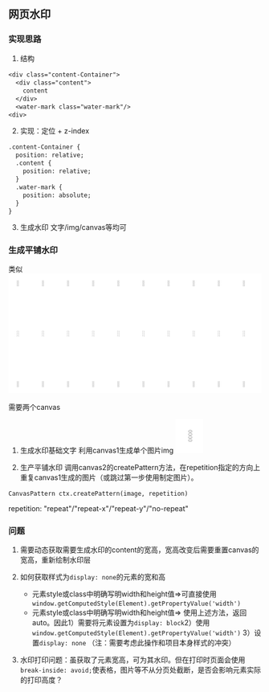 ## 网页水印
### 实现思路
1. 结构
```
<div class="content-Container">
  <div class="content">
    content
  </div>
  <water-mark class="water-mark"/>
<div>
```

2. 实现：定位 + z-index
```
.content-Container {
  position: relative;
  .content {
    position: relative;
  }
  .water-mark {
    position: absolute;
  }
}
```
3. 生成水印
文字/img/canvas等均可

### 生成平铺水印
类似
![avoid](https://github.com/0ragdoll0/share/blob/master/pics/20191122/1.png)

需要两个canvas
1. 生成水印基础文字
利用canvas1生成单个图片img
![avoid](https://github.com/0ragdoll0/share/blob/master/pics/20191122/2.png)


2. 生产平铺水印
调用canvas2的createPattern方法，在repetition指定的方向上重复canvas1生成的图片（或跳过第一步使用制定图片）。
```
CanvasPattern ctx.createPattern(image, repetition)
```
repetition: "repeat"/"repeat-x"/"repeat-y"/"no-repeat"

### 问题
1. 需要动态获取需要生成水印的content的宽高，宽高改变后需要重置canvas的宽高，重新绘制水印层
2. 如何获取样式为`display: none`的元素的宽和高
    * 元素style或class中明确写明width和height值=>可直接使用`window.getComputedStyle(Element).getPropertyValue('width')` 
    * 元素style或class中明确写明width和height值=> 使用上述方法，返回auto。因此1）需要将元素设置为`display: block`2）使用`window.getComputedStyle(Element).getPropertyValue('width')` 3）设置`display: none`
    （注：需要考虑此操作和项目本身样式的冲突）

3. 水印打印问题：虽获取了元素宽高，可为其水印。但在打印时页面会使用`break-inside: avoid;`使表格，图片等不从分页处截断，是否会影响元素实际的打印高度？


